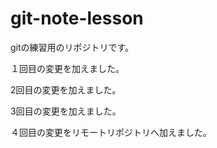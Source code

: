# git-note-lesson
gitの練習用のリポジトリです。

１回目の変更を加えました。

2回目の変更を加えました。

3回目の変更を加えました。

４回目の変更をリモートリポジトリへ加えました。
